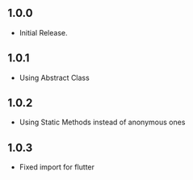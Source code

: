 ## 1.0.0

* Initial Release.

## 1.0.1

* Using Abstract Class

## 1.0.2

* Using Static Methods instead of anonymous ones

## 1.0.3

* Fixed import for flutter